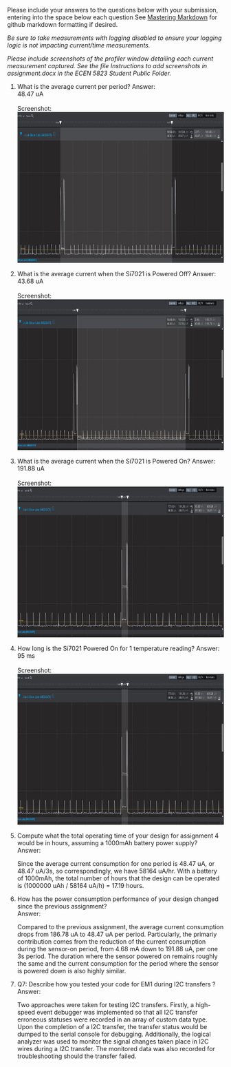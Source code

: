 Please include your answers to the questions below with your submission, entering into the space below each question
See [Mastering Markdown](https://guides.github.com/features/mastering-markdown/) for github markdown formatting if desired.

*Be sure to take measurements with logging disabled to ensure your logging logic is not impacting current/time measurements.*

*Please include screenshots of the profiler window detailing each current measurement captured.  See the file Instructions to add screenshots in assignment.docx in the ECEN 5823 Student Public Folder.* 

1. What is the average current per period?
   Answer: </br> 48.47 uA </br>
   <br>Screenshot:  </br>
   <img src="./screenshots/a4_ss_avg_current_per_period.png" width="600" height="350"> </br>

2. What is the average current when the Si7021 is Powered Off?
   Answer: </br> 43.68 uA </br>
   <br>Screenshot:  </br>
   <img src="./screenshots/a4_ss_avg_current_lpm_off.png" width="600" height="350"> </br>

3. What is the average current when the Si7021 is Powered On?
   Answer: </br> 191.88 uA </br>
   <br>Screenshot:  </br>
   <img src="./screenshots/a4_ss_avg_current_lpm_on.png" width="600" height="350"> </br>

4. How long is the Si7021 Powered On for 1 temperature reading?
   Answer: </br> 95 ms </br>
   <br>Screenshot:  </br>
   <img src="./screenshots/a4_ss_avg_current_lpm_on.png" width="600" height="350"> </br>


5. Compute what the total operating time of your design for assignment 4 would be in hours, assuming a 1000mAh battery power supply? </br>
   Answer: </br>

   Since the average current consumption for one period is 48.47 uA, or 48.47 uA/3s, so correspondingly, we have 58164 uA/hr. With a
   battery of 1000mAh, the total number of hours that the design can be operated is (1000000 uAh / 58164 uA/h) = 17.19 hours. 
   
6. How has the power consumption performance of your design changed since the previous assignment? </br>
   Answer: </br>
   
   Compared to the previous assignment, the average current consumption drops from 186.78 uA to 48.47 uA per period. Particularly, the primariy contribution comes from the reduction of the current consumption during the sensor-on period, from 4.68 mA down to 191.88 uA, per one 3s period. The duration where the sensor powered on remains roughly the same and the current consumption for the period where the sensor is powered down is also highly similar. 

7. Q7: Describe how you tested your code for EM1 during I2C transfers ? </br>
   Answer: </br>

   Two approaches were taken for testing I2C transfers. Firstly, a high-speed event debugger was implemented so that all I2C transfer erroneous statuses were recorded in an array of custom data type. Upon the completion of a I2C transfer, the transfer status would be dumped to the serial console for debugging. Additionally, the logical analyzer was used to monitor the signal changes taken place in I2C wires during a I2C transfer. The monitored data was also recorded for troubleshooting should the transfer failed. 

